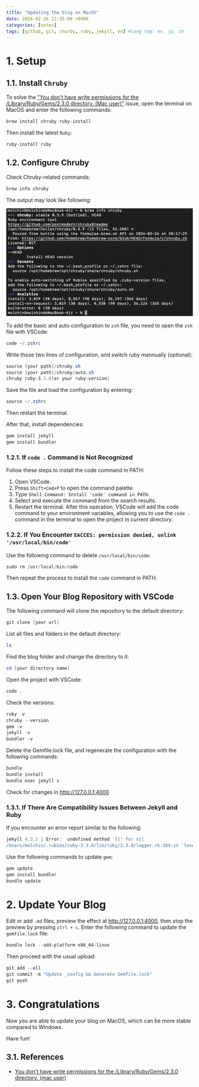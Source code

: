 ```yaml
---
title: "Updating the blog on MacOS"
date: 2024-02-26 22:35:00 +0900 
categories: [notes]
tags: [github, git, churby, ruby, jekyll, en] #lang tag: en, jp, zh
---
```



# 1. Setup
## 1.1. Install `Chruby`
To solve the ["You don't have write permissions for the /Library/Ruby/Gems/2.3.0 directory. (Mac user)"](https://stackoverflow.com/questions/51126403/you-dont-have-write-permissions-for-the-library-ruby-gems-2-3-0-directory-ma) issue, open the terminal on MacOS and enter the following commands:
```powershell
brew install chruby ruby-install
``` 

Then install the latest `Ruby`:
```powershell
ruby-install ruby
```  
## 1.2. Configure Chruby

Check Chruby-related commands:
```powershell
brew info chruby
```  

The output may look like following:

![chrupy setup](https://raw.githubusercontent.com/melposyrup/imageHost/main/img/202402262310.png)

To add the basic and auto configuration to `zsh` file, you need to open the `zsh` file with VSCode:
```powershell
code ~/.zshrc
```

Write those two lines of configuration, and switch ruby mannually (optional):
```powershell
source [your path]/chruby.sh
source [your path]/chruby/auto.sh
chruby ruby-3.3.0[or your ruby-version]
```

Save the file and load the configuration by entering:
```powershell
source ~/.zshrc
``` 
Then restart the terminal.

After that, install dependencies:
```powershell
gem install jekyll
gem install bundler
``` 
 
 
### 1.2.1. If `code .` Command Is Not Recognized

Follow these steps to install the code command in PATH:

1. Open VSCode.
2. Press `Shift+Cmd+P` to open the command palette.
3. Type `Shell Command: Install 'code' command in PATH`.
4. Select and execute the command from the search results.
5. Restart the terminal.
After this operation, VSCode will add the code command to your environment variables, allowing you to use the `code .` command in the terminal to open the project in current directory.

### 1.2.2. If You Encounter `EACCES: permission denied, unlink '/usr/local/bin/code'`

Use the following command to delete `/usr/local/bin/code`:
```powershell
sudo rm /usr/local/bin/code
``` 
Then repeat the process to install the `code` command in PATH.

## 1.3. Open Your Blog Repository with VSCode

The following command will clone the repository to the default directory:
```powershell
git clone [your url]
```  

List all files and folders in the default directory:
```powershell
ls
``` 

Find the blog folder and change the directory to it:
```powershell
cd [your directory name]
``` 

Open the project with VSCode:
```powershell
code .
``` 

Check the versions:
```powershell
ruby -v
chruby --version
gem -v
jekyll -v
bundler -v
```

Delete the Gemfile.lock file, and regenerate the configuration with the following commands:
```powershell
bundle 
bundle install
bundle exec jekyll s
```
Check for changes in http://127.0.0.1:4000

### 1.3.1. If There Are Compatibility Issues Between Jekyll and Ruby

If you encounter an error report similar to the following:
```powershell
jekyll 4.3.2 | Error:  undefined method `[]' for nil
/Users/molchin/.rubies/ruby-3.3.0/lib/ruby/3.3.0/logger.rb:384:in `level': undefined method `[]' for nil (NoMethodError)
``` 
Use the following commands to update `gem`:
```powershell
gem update
gem install bundler
bundle update
```


# 2. Update Your Blog

Edit or add `.md` files, preview the effect at http://127.0.0.1:4000, then stop the preview by pressing `ctrl + c`.
Enter the following command to update the `gemfile.lock` file:
```powershell
bundle lock --add-platform x86_64-linux
```

Then proceed with the usual upload:
```powershell
git add --all
git commit -m "Update _config && Generate Gemfile.lock"
git push
```

# 3. Congratulations
Now you are able to update your blog on MacOS, which can be more stable compared to Windows. 

Have fun!

## 3.1. References
- [You don't have write permissions for the /Library/Ruby/Gems/2.3.0 directory. (mac user)](https://stackoverflow.com/questions/51126403/you-dont-have-write-permissions-for-the-library-ruby-gems-2-3-0-directory-ma)
